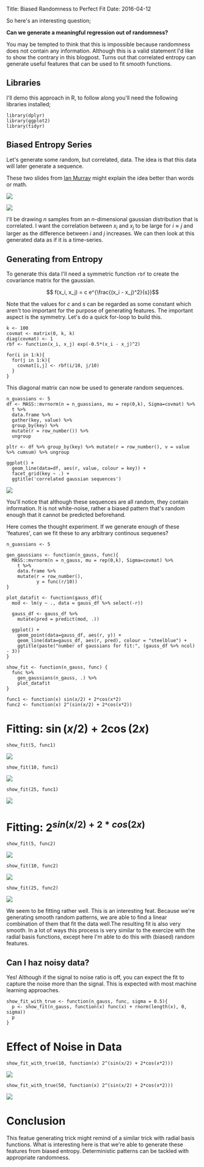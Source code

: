 Title: Biased Randomness to Perfect Fit
Date: 2016-04-12

So here's an interesting question; 

<b>Can we generate a meaningful regression out of randomness?</b>

You may be tempted to think that this is impossible because randomness does not contain any information. Although this is a valid statement I'd like to show the contrary in this blogpost. Turns out that correlated entropy can generate useful features that can be used to fit smooth functions. 

## Libraries

I'll demo this approach in R, to follow along you'll need the following libraries installed;

```
library(dplyr)
library(ggplot2)
library(tidyr)
```

## Biased Entropy Series

Let's generate some random, but correlated, data. The idea is that this data will later generate a sequence. 

These two slides from [Ian Murray](https://www.cs.toronto.edu/~hinton/csc2515/notes/gp_slides_fall08.pdf) might explain the idea better than words or math.

![](/theme/images/randomreg1.png)

![](/theme/images/randomreg2.png)

I'll be drawing $n$ samples from an $n$-dimensional gaussian distribution that is correlated. I want the correlation between $x_i$ and $x_j$ to be large for $i \approx j$ and larger as the difference between $i$ and $j$ increases. We can then look at this generated data as if it is a time-series.

## Generating from Entropy

To generate this data I'll need a symmetric function `rbf` to create the covariance matrix for the gaussian. 

$$ f(x_i, x_j) = c e^{\frac{(x_i - x_j)^2}{s}}$$ 

Note that the values for $c$ and $s$ can be regarded as some constant which aren't too important for the purpose of generating features. The important aspect is the symmetry. Let's do a quick for-loop to build this.

```
k <- 100
covmat <- matrix(0, k, k)
diag(covmat) <- 1
rbf <- function(x_i, x_j) exp(-0.5*(x_i - x_j)^2)

for(i in 1:k){
  for(j in 1:k){
    covmat[i,j] <- rbf(i/10, j/10)
  }
}
```

This diagonal matrix can now be used to generate random sequences. 

```
n_guassians <- 5
df <- MASS::mvrnorm(n = n_guassians, mu = rep(0,k), Sigma=covmat) %>% 
  t %>% 
  data.frame %>% 
  gather(key, value) %>% 
  group_by(key) %>% 
  mutate(r = row_number()) %>% 
  ungroup

pltr <- df %>% group_by(key) %>% mutate(r = row_number(), v = value %>% cumsum) %>% ungroup 

ggplot() + 
  geom_line(data=df, aes(r, value, colour = key)) + 
  facet_grid(key ~ .) + 
  ggtitle('correlated gaussian sequences')
```

![](/theme/images/randomreg3.png)

You'll notice that although these sequences are all random, they contain information. It is not white-noise, rather a biased pattern that's random enough that it cannot be predicted beforehand. 

Here comes the thought experiment. If we generate enough of these 'features', can we fit these to any arbitrary continous sequenes? 

```
n_guassians <- 5

gen_gaussians <- function(n_gauss, func){
  MASS::mvrnorm(n = n_gauss, mu = rep(0,k), Sigma=covmat) %>% 
    t %>% 
    data.frame %>% 
    mutate(r = row_number(), 
           y = func(r/10)) 
}

plot_datafit <- function(gauss_df){
  mod <- lm(y ~ ., data = gauss_df %>% select(-r))
  
  gauss_df <- gauss_df %>% 
    mutate(pred = predict(mod, .))
  
  ggplot() + 
    geom_point(data=gauss_df, aes(r, y)) + 
    geom_line(data=gauss_df, aes(r, pred), colour = "steelblue") + 
    ggtitle(paste("number of gaussians for fit:", (gauss_df %>% ncol) - 3))
}

show_fit <- function(n_gauss, func) {
  func %>% 
    gen_gaussians(n_gauss, .) %>% 
    plot_datafit
}

func1 <- function(x) sin(x/2) + 2*cos(x*2)
func2 <- function(x) 2^(sin(x/2) + 2*cos(x*2))
```

# Fitting: $\sin(x/2) + 2\cos(2x)$ 

```
show_fit(5, func1)
```

![](/theme/images/randomreg4.png)

```
show_fit(10, func1)
```

![](/theme/images/randomreg5.png)

```
show_fit(25, func1)
```

![](/theme/images/randomreg6.png)

# Fitting: $2^{sin(x/2) + 2*cos(2x)}$ 

```
show_fit(5, func2)
```

![](/theme/images/randomreg7.png)

```
show_fit(10, func2)
```

![](/theme/images/randomreg8.png)

```
show_fit(25, func2)
```

![](/theme/images/randomreg9.png)

We seem to be fitting rather well. This is an interesting feat. Because we're generating smooth random patterns, we are able to find a linear combination of them that fit the data well.The resulting fit is also very smooth. In a lot of ways this process is very similar to the exercize with the radial basis functions, except here I'm able to do this with (biased) random features. 

## Can I haz noisy data? 

Yes! Although if the signal to noise ratio is off, you can expect the fit to capture the noise more than the signal. This is expected with most machine learning approaches. 
  
```
show_fit_with_true <- function(n_gauss, func, sigma = 0.5){
  p <- show_fit(n_gauss, function(x) func(x) + rnorm(length(x), 0, sigma))
  p
}
```

# Effect of Noise in Data 

```
show_fit_with_true(10, function(x) 2^(sin(x/2) + 2*cos(x*2)))
```

![](/theme/images/randomreg10.png)

```
show_fit_with_true(50, function(x) 2^(sin(x/2) + 2*cos(x*2)))
```

![](/theme/images/randomreg11.png)

# Conclusion 

This featue generating trick might remind of a similar trick with radial basis functions. What is interesting here is that we're able to generate these features from biased entropy. Deterministic patterns can be tackled with appropriate randomness. 